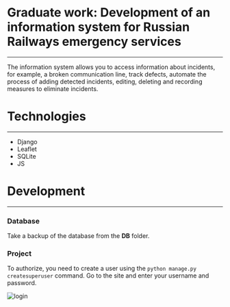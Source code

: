 # Graduate work: Development of an information system for Russian Railways emergency services
___
The information system allows you to access information about incidents, for example, 
a broken communication line, track defects, automate the process of adding detected incidents, 
editing, deleting and recording measures to eliminate incidents.
# Technologies
___
- Django
- Leaflet
- SQLite
- JS

# Development
___
### Database
Take a backup of the database from the __DB__ folder.
### Project
To authorize, you need to create a user using the `python manage.py createsuperuser` command.
Go to the site and enter your username and password.

![login](https://github.com/nemooo-trash/Graduate_Work_v2.0/assets/56976574/bfa3f8e9-0ca8-4dc6-808c-40a94063d571)



